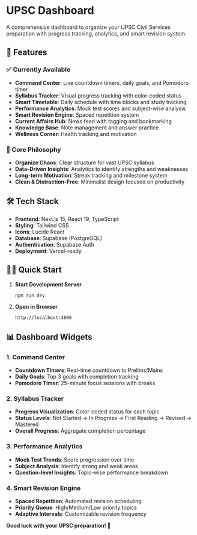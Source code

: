 # UPSC Dashboard

A comprehensive dashboard to organize your UPSC Civil Services preparation with progress tracking, analytics, and smart revision system.

## 🚀 Features

### ✅ Currently Available
- **Command Center**: Live countdown timers, daily goals, and Pomodoro timer
- **Syllabus Tracker**: Visual progress tracking with color-coded status
- **Smart Timetable**: Daily schedule with time blocks and study tracking
- **Performance Analytics**: Mock test scores and subject-wise analysis
- **Smart Revision Engine**: Spaced repetition system
- **Current Affairs Hub**: News feed with tagging and bookmarking
- **Knowledge Base**: Note management and answer practice
- **Wellness Corner**: Health tracking and motivation

### 🔄 Core Philosophy
- **Organize Chaos**: Clear structure for vast UPSC syllabus
- **Data-Driven Insights**: Analytics to identify strengths and weaknesses
- **Long-term Motivation**: Streak tracking and milestone system
- **Clean & Distraction-Free**: Minimalist design focused on productivity

## 🛠️ Tech Stack

- **Frontend**: Next.js 15, React 19, TypeScript
- **Styling**: Tailwind CSS
- **Icons**: Lucide React
- **Database**: Supabase (PostgreSQL)
- **Authentication**: Supabase Auth
- **Deployment**: Vercel-ready

## 🏃‍♂️ Quick Start

1. **Start Development Server**
   ```bash
   npm run dev
   ```

2. **Open in Browser**
   ```
   http://localhost:3000
   ```

## 📊 Dashboard Widgets

### 1. Command Center
- **Countdown Timers**: Real-time countdown to Prelims/Mains
- **Daily Goals**: Top 3 goals with completion tracking
- **Pomodoro Timer**: 25-minute focus sessions with breaks

### 2. Syllabus Tracker
- **Progress Visualization**: Color-coded status for each topic
- **Status Levels**: Not Started → In Progress → First Reading → Revised → Mastered
- **Overall Progress**: Aggregate completion percentage

### 3. Performance Analytics
- **Mock Test Trends**: Score progression over time
- **Subject Analysis**: Identify strong and weak areas
- **Question-level Insights**: Topic-wise performance breakdown

### 4. Smart Revision Engine
- **Spaced Repetition**: Automated revision scheduling
- **Priority Queue**: High/Medium/Low priority topics
- **Adaptive Intervals**: Customizable revision frequency

**Good luck with your UPSC preparation! 🎯**
